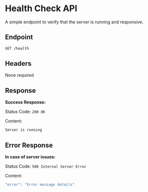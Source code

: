 # **Health Check API**

A simple endpoint to verify that the server is running and responsive.

## Endpoint

```sh
GET /health
```

## Headers
None required

## Response

**Success Response:**

Status Code: `200 OK`

Content:

```sh
Server is running
```

## Error Response

**In case of server issues:**

Status Code: `500 Internal Server Error`

Content:

```sh
"error": "Error message details"
```